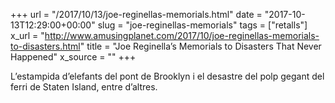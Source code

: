+++
url = "/2017/10/13/joe-reginellas-memorials.html"
date = "2017-10-13T12:29:00+00:00"
slug = "joe-reginellas-memorials"
tags = ["retalls"]
x_url = "http://www.amusingplanet.com/2017/10/joe-reginellas-memorials-to-disasters.html"
title = "Joe Reginella’s Memorials to Disasters That Never Happened"
x_source = ""
+++

L’estampida d’elefants del pont de Brooklyn i el desastre del polp gegant del ferri de Staten Island, entre d’altres.
